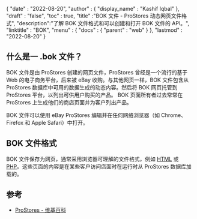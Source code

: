 {
  "date" : "2022-08-20",
  "author" : {
    "display_name" : "Kashif Iqbal"
},
  "draft" : "false",
  "toc" : true,
  "title" :"BOK 文件 - ProStores 动态网页文件格式",
  "description":"了解 BOK 文件格式和可以创建和打开 BOK 文件的 API。",
  "linktitle" : "BOK",
  "menu" : {
    "docs" : {
      "parent" : "web"
}
},
  "lastmod" : "2022-08-20"
}

## 什么是一 .bok 文件？

BOK 文件是由 ProStores 创建的网页文件，ProStores 曾经是一个流行的基于 Web 的电子商务平台，后来被 eBay 收购。与其他网页一样，BOK 文件包含从 ProStores 数据库中可用的数据生成的动态内容。然后将 BOK 网页托管到 ProStores 平台，以列出可供用户购买的产品。 BOK 页面所有者过去常常在 ProStores 上生成他们的商店页面并为客户列出产品。

BOK 文件可以使用 eBay ProStores 编辑并在任何网络浏览器（如 Chrome、Firefox 和 Apple Safari）中打开。

## BOK 文件格式

BOK 文件保存为网页，通常采用浏览器可理解的文件格式，例如 [HTML](/zh/web/html/) 或 [PHP](/zh/programming/php/)。这些页面的内容是在某些客户访问店面时在运行时从 ProStores 数据库加载的。

## 参考

* [ProStores - 维基百科](https://en.wikipedia.org/wiki/ProStores)


